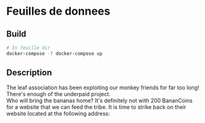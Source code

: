 # Feuilles de donnees

## Build

```sh
# In feuille dir
docker-compose -f docker-compose up 
```

## Description

The leaf association has been exploiting our monkey friends for far too long!  
There's enough of the underpaid project.  
Who will bring the bananas home? 
It's definitely not with 200 BananCoins for a website that we can feed the tribe.
It is time to strike back on their website located at the following address:



